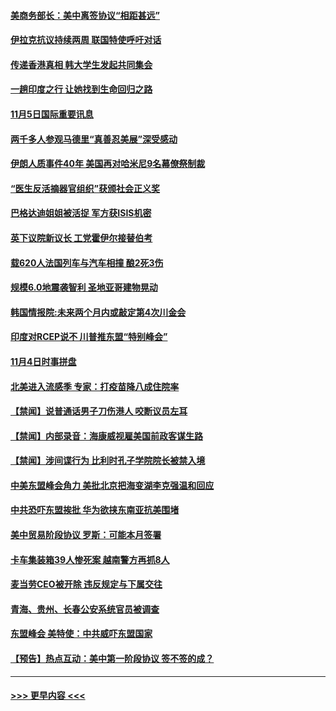 #### [美商务部长：美中离签协议“相距甚远”](../pages/prog202/a102700701.md?t=11051822) 
#### [伊拉克抗议持续两周 联国特使呼吁对话](../pages/prog202/a102700749.md?t=11051822) 
#### [传递香港真相 韩大学生发起共同集会](../pages/prog202/a102700688.md?t=11051822) 
#### [一趟印度之行 让她找到生命回归之路](../pages/prog202/a102700643.md?t=11051822) 
#### [11月5日国际重要讯息](../pages/prog202/a102700556.md?t=11051822) 
#### [两千多人参观马德里“真善忍美展”深受感动](../pages/prog202/a102700523.md?t=11051822) 
#### [伊朗人质事件40年 美国再对哈米尼9名幕僚祭制裁](../pages/prog202/a102700503.md?t=11051822) 
#### [“医生反活摘器官组织”获颁社会正义奖](../pages/prog202/a102700499.md?t=11051822) 
#### [巴格达迪姐姐被活捉 军方获ISIS机密](../pages/prog202/a102700450.md?t=11051822) 
#### [英下议院新议长 工党霍伊尔接替伯考](../pages/prog202/a102700373.md?t=11051822) 
#### [载620人法国列车与汽车相撞 酿2死3伤](../pages/prog202/a102700333.md?t=11051822) 
#### [规模6.0地震袭智利 圣地亚哥建物晃动](../pages/prog202/a102700273.md?t=11051822) 
#### [韩国情报院:未来两个月内或敲定第4次川金会](../pages/prog202/a102700197.md?t=11051822) 
#### [印度对RCEP说不 川普推东盟“特别峰会”](../pages/prog202/a102700180.md?t=11051822) 
#### [11月4日时事拼盘](../pages/prog202/a102700167.md?t=11051822) 
#### [北美进入流感季 专家：打疫苗降八成住院率](../pages/prog202/a102700154.md?t=11051822) 
#### [【禁闻】说普通话男子刀伤港人 咬断议员左耳](../pages/prog202/a102700093.md?t=11051822) 
#### [【禁闻】内部录音：海康威视雇美国前政客谋生路](../pages/prog202/a102700083.md?t=11051822) 
#### [【禁闻】涉间谍行为 比利时孔子学院院长被禁入境](../pages/prog202/a102700079.md?t=11051822) 
#### [中美东盟峰会角力 美批北京把海变湖李克强温和回应](../pages/prog202/a102699989.md?t=11051822) 
#### [中共恐吓东盟挨批 华为欲挟东南亚抗美围堵](../pages/prog202/a102699973.md?t=11051822) 
#### [美中贸易阶段协议 罗斯：可能本月签署](../pages/prog202/a102699951.md?t=11051822) 
#### [卡车集装箱39人惨死案 越南警方再抓8人](../pages/prog202/a102699946.md?t=11051822) 
#### [麦当劳CEO被开除 违反规定与下属交往](../pages/prog202/a102699944.md?t=11051822) 
#### [青海、贵州、长春公安系统官员被调查](../pages/prog202/a102699940.md?t=11051822) 
#### [东盟峰会 美特使：中共威吓东盟国家](../pages/prog202/a102699933.md?t=11051822) 
#### [【预告】热点互动：美中第一阶段协议 签不签的成？](../pages/prog202/a102699871.md?t=11051822) 

----
#### [ >>> 更早内容 <<< ](../indexes/prog202-earlier.md)
